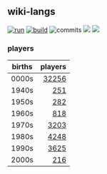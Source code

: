 ## wiki-langs
[![run](https://github.com/dreamerminsk/wiki-langs/actions/workflows/run.yml/badge.svg)](https://github.com/dreamerminsk/wiki-langs/actions/workflows/run.yml)
[![build](https://github.com/dreamerminsk/wiki-langs/actions/workflows/build.yml/badge.svg)](https://github.com/dreamerminsk/wiki-langs/actions/workflows/build.yml)
![commits](https://img.shields.io/github/commit-activity/w/dreamerminsk/wiki-langs)
![](https://img.shields.io/github/languages/code-size/dreamerminsk/wiki-langs)
![](https://img.shields.io/github/repo-size/dreamerminsk/wiki-langs)

### players
| births | players |
| :----: | ------: |
| 0000s | [32256](players/0000.births.csv) |
| 1940s | [251](players/1940.births.csv) |
| 1950s | [282](players/1950.births.csv) |
| 1960s | [818](players/1960.births.csv) |
| 1970s | [3203](players/1970.births.csv) |
| 1980s | [4248](players/1980.births.csv) |
| 1990s | [3625](players/1990.births.csv) |
| 2000s | [216](players/2000.births.csv) |

